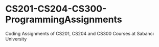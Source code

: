# CS201-CS204-CS300-ProgrammingAssignments
Coding Assignments of CS201, CS204 and CS300 Courses at Sabancı University 

